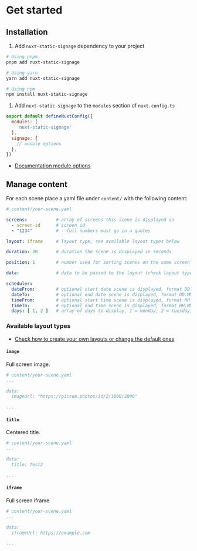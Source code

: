 # Get started

## Installation

1. Add `nuxt-static-signage` dependency to your project

```bash
# Using pnpm
pnpm add nuxt-static-signage

# Using yarn
yarn add nuxt-static-signage

# Using npm
npm install nuxt-static-signage
```

1. Add `nuxt-static-signage` to the `modules` section of `nuxt.config.ts`

```js
export default defineNuxtConfig({
  modules: [
    'nuxt-static-signage'
  ],
  signage: {
    // module options
  },
})
```
- [Documentation module options](./options.md)

## Manage content

For each scene place a yaml file under `content/` with the following content:
```yaml 
# content/your-scene.yaml

screens:           # array of screens this scene is displayed on
  - screen-id      # screen id
  - "1234"         # - full numbers must go in a quotes 

layout: iframe     # layout type, see available layout types below

duration: 20       # duration the scene is displayed in seconds

position: 1        # number used for sorting scenes on the same screen

data:              # data to be passed to the layout (check layout types below)

scheduler:
  dateFrom:        # optional start date scene is displayed, format DD.MM.YYYY
  dateTo:          # optional end date scene is displayed, format DD.MM.YYYY
  timeFrom:        # optional start time scene is displayed, format HH:MM
  timeTo:          # optional end time scene is displayed, format HH:MM
  days: [ 1, 2 ]   # array of days to display, 1 = monday, 2 = tuesday, ...

```

### Available layout types

- [Check how to create your own layouts or change the default ones](customization.md)

#### `image`

Full screen image.

```yaml
# content/your-scene.yaml
...

data:
  imageUrl: "https://picsum.photos/id/2/1000/2000"

...
```


#### `title`

Centered title.

```yaml
# content/your-scene.yaml
...

data:
  title: Test2

...
```


#### `iframe`

Full screen iframe

```yaml
# content/your-scene.yaml
...

data:
  iframeUrl: https://example.com

...
```